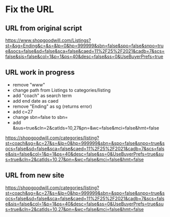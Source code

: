 # Fix the URL

## URL from original script

<https://www.shopgoodwill.com/Listings?st=&sg=Ending&c=&s=&lp=0&hp=999999&sbn=false&spo=false&snpo=true&socs=false&sd=false&sca=false&caed=11%2F25%2F2021&cadb=7&scs=false&sis=false&col=1&p=1&ps=40&desc=false&ss=0&UseBuyerPrefs=true>

## URL work in progress

* remove "www"
* change path from Listings to categories/listing
* add "coach" as search term
* add end date as caed
* remove "Ending" as sg (returns error)
* add c=27
* change sbn=false to sbn=
* add &sus=true&cln=2&catIds=10,27&pn=&wc=false&mci=false&hmt=false

<https://shopgoodwill.com/categories/listing?st=coach&sg=&c=27&s=&lp=0&hp=999999&sbn=&spo=false&snpo=true&socs=false&sd=false&sca=false&caed=11%2F25%2F2021&cadb=7&scs=false&sis=false&col=1&p=1&ps=40&desc=false&ss=0&UseBuyerPrefs=true&sus=true&cln=2&catIds=10,27&pn=&wc=false&mci=false&hmt=false>

## URL from new site

<https://shopgoodwill.com/categories/listing?st=coach&sg=&c=27&s=&lp=0&hp=999999&sbn=&spo=false&snpo=true&socs=false&sd=false&sca=false&caed=11%2F25%2F2021&cadb=7&scs=false&sis=false&col=1&p=1&ps=40&desc=false&ss=0&UseBuyerPrefs=true&sus=true&cln=2&catIds=10,27&pn=&wc=false&mci=false&hmt=false>
